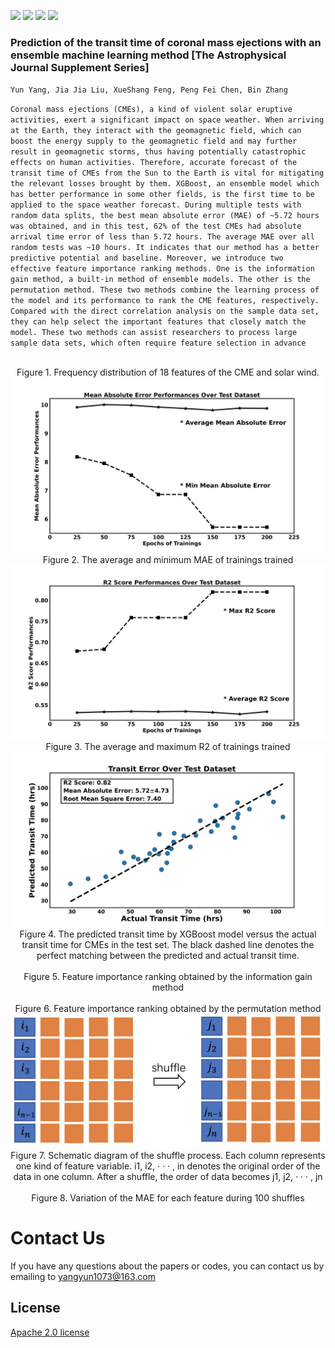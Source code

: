 <p align="left">
    <a href="./LICENSE"><img src="https://img.shields.io/badge/license-Apache%202-dfd.svg"></a>
    <a href="./LICENSE"><img src="https://img.shields.io/badge/releases-v1.0.0-blue"></a>
    <a href=""><img src="https://img.shields.io/badge/python-3.6-aff.svg"></a>
    <a href=""><img src="https://img.shields.io/badge/os-linux%2C%20win%2C%20mac-pink.svg"></a>
</p>

### Prediction of the transit time of coronal mass ejections with an ensemble machine learning method [The Astrophysical Journal Supplement Series] 

`Yun Yang, Jia Jia Liu, XueShang Feng, Peng Fei Chen, Bin Zhang`

`Coronal mass ejections (CMEs), a kind of violent solar eruptive activities, exert a significant impact on space weather. When arriving at the Earth, they interact with the geomagnetic field, which can boost the energy supply to the geomagnetic field and may further result in geomagnetic storms, thus having potentially catastrophic effects on human activities. Therefore, accurate forecast of the transit time of CMEs from the Sun to the Earth is vital for mitigating the relevant losses brought by them. XGBoost, an ensemble model which has better performance in some other fields, is the first time to be applied to the space weather forecast. During multiple tests with random data splits, the best mean absolute error (MAE) of ~5.72 hours was obtained, and in this test, 62% of the test CMEs had absolute arrival time error of less than 5.72 hours. The average MAE over all random tests was ~10 hours. It indicates that our method has a better predictive potential and baseline. Moreover, we introduce two effective feature importance ranking methods. One is the information gain method, a built-in method of ensemble models. The other is the permutation method. These two methods combine the learning process of the model and its performance to rank the CME features, respectively. Compared with the direct correlation analysis on the sample data set, they can help select the important features that closely match the model. These two methods can assist researchers to process large sample data sets, which often require feature selection in advance `

<div>
  <center>
    <img src="doc/CME and Solar Wind Features Data Analysis.png"
         alt=""/>
    <br>
    Figure 1. Frequency distribution of 18 features of the CME and solar wind.
      </center>
</div>

<div>
  <center>
    <img src="doc/XGB_train_error_mae.png"
         alt=""/>
    <br>
    Figure 2. The average and minimum MAE of trainings trained
      </center>
</div>

<div>
  <center>
    <img src="doc/XGB_train_error_r2.png"
         alt=""/>
    <br>
    Figure 3. The average and maximum R2 of trainings trained
      </center>
</div>

<div>
  <center>
    <img src="doc/XGB_model_transit_error.png"
         alt=""/>
    <br>
    Figure 4. The predicted transit time by XGBoost model versus the actual transit time for CMEs in the test set. The black dashed line denotes the perfect matching between the predicted and actual transit time. 
      </center>
</div>

<div>
  <center>
    <img src="doc/Xgboost Model Information Gain Method Features Importance.png"
         alt=""/>
    <br>
    Figure 5. Feature importance ranking obtained by the information gain method
      </center>
</div>

<div>
  <center>
    <img src="doc/Xgboost Model Permutation Method Features Importance.png"
         alt=""/>
    <br>
    Figure 6. Feature importance ranking obtained by the permutation method
      </center>
</div>

<div>
  <center>
    <img src="doc/shuffle.png"
         alt=""/>
    <br>
    Figure 7. Schematic diagram of the shuffle process. Each column represents one kind of feature variable. i1, i2, · · · , in denotes the original order of the data in one column. After a shuffle, the order of data becomes j1, j2, · · · , jn
      </center>
</div>

<div>
  <center>
    <img src="doc/XGB_model_features_importance_matrix.png"
         alt=""/>
    <br>
    Figure 8. Variation of the MAE for each feature during 100 shuffles
      </center>
</div>


# Contact Us

If you have any questions about the papers or codes, you can contact us by emailing to yangyun1073@163.com

## License

<a href="https://github.com/wumingwuyan/CME/blob/master/LICENSE">Apache 2.0 license</a>